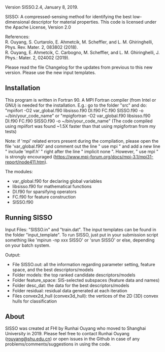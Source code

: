 
Version SISSO.2.4, January 8, 2019.

SISSO: A compressed-sensing method for identifying the best low-dimensional descriptor for material properties.
This code is licensed under the Apache License, Version 2.0

References:  
R. Ouyang, S. Curtarolo, E. Ahmetcik, M. Scheffler, and L. M. Ghiringhelli, Phys. Rev. Mater. 2, 083802 (2018).   
R. Ouyang, E. Ahmetcik, C. Carbogno, M. Scheffler, and L. M. Ghiringhelli, J. Phys.: Mater. 2, 024002 (2019).


Please read the file Changelog for the updates from previous to this new version. Please use the new input templates.


Installation
-------------
This program is written in Fortran 90. A MPI Fortran compiler (from Intel or GNU) is needed for the installation.
E.g.: go to the folder "src" and do:
"mpiifort -O2 var_global.f90 libsisso.f90 DI.f90 FC.f90 SISSO.f90 -o ~/bin/your_code_name"
or
"mpigfortran -O2 var_global.f90 libsisso.f90 DI.f90 FC.f90 SISSO.f90 -o ~/bin/your_code_name"
(The code compiled using mpiifort was found ~1.5X faster than that using mpigfortran from my tests)

Note: if 'mpi' related errors present during the compilation, please open the file 'var_global.f90' and comment out 
the line " use mpi " and add a new line " include 'mpif.h' " right after the line " implicit none ".
However, " use mpi " is strongly encouraged (https://www.mpi-forum.org/docs/mpi-3.1/mpi31-report/node411.htm).

The modules:
- var_global.f90     for declaring global variables
- libsisso.f90       for mathematical functions
- DI.f90             for sparsifying operators
- FC.f90             for feature construction
- SISSO.f90


Running SISSO
-------------
Input Files: "SISSO.in" and "train.dat". The input templates can be found in the folder "input_template". 
To run SISSO, just put in your submission script something like 'mpirun -np xxx SISSO' or 'srun SISSO' or else, depending on your batch system.

Output:
- File SISSO.out: all the information regarding parameter setting, feature space, and the best descriptors/models
- Folder models: the top ranked candidate descriptors/models
- Folder feature_space: SIS-selected subspaces (feature data and names)
- Folder desc_dat: the data for the best descriptors/models
- Folder residual: residual data generated at each iteration
- Files convex2d_hull (convex3d_hull): the vertices of the 2D (3D) convex hulls for classification


About
-------------
SISSO was created at FHI by Runhai Ouyang who moved to Shanghai University in 2019. Please feel free to contact Runhai Ouyang (rouyang@shu.edu.cn) or open issues in the Github in case of any problems/comments/suggestions in using the code.



